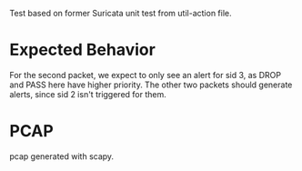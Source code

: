 Test based on former Suricata unit test from util-action file.

Expected Behavior
=================

For the second packet, we expect to only see an alert for sid 3, as DROP and
PASS here have higher priority. The other two packets should generate alerts,
since sid 2 isn't triggered for them.

PCAP
====
pcap generated with scapy.

